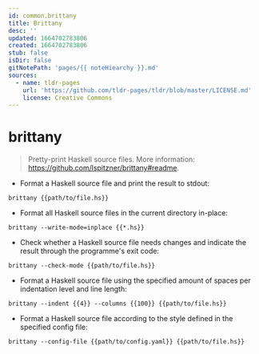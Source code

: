 ```yaml
---
id: common.brittany
title: Brittany
desc: ''
updated: 1664702783806
created: 1664702783806
stub: false
isDir: false
gitNotePath: 'pages/{{ noteHiearchy }}.md'
sources:
  - name: tldr-pages
    url: 'https://github.com/tldr-pages/tldr/blob/master/LICENSE.md'
    license: Creative Commons
---
```

# brittany

> Pretty-print Haskell source files.
> More information: <https://github.com/lspitzner/brittany#readme>.

- Format a Haskell source file and print the result to stdout:

`brittany {{path/to/file.hs}}`

- Format all Haskell source files in the current directory in-place:

`brittany --write-mode=inplace {{*.hs}}`

- Check whether a Haskell source file needs changes and indicate the result through the programme's exit code:

`brittany --check-mode {{path/to/file.hs}}`

- Format a Haskell source file using the specified amount of spaces per indentation level and line length:

`brittany --indent {{4}} --columns {{100}} {{path/to/file.hs}}`

- Format a Haskell source file according to the style defined in the specified config file:

`brittany --config-file {{path/to/config.yaml}} {{path/to/file.hs}}`


